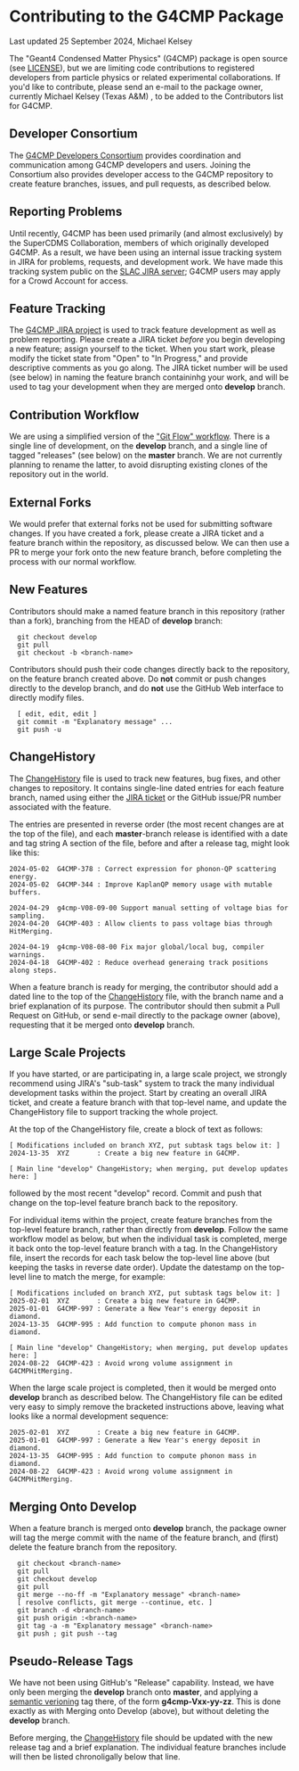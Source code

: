 # Contributing to the G4CMP Package

Last updated 25 September 2024, Michael Kelsey


The "Geant4 Condensed Matter Physics" (G4CMP) package is open source (see
[LICENSE](LICENSE)), but we are limiting code contributions to registered
developers from particle physics or related experimental collaborations.  If
you'd like to contribute, please send an e-mail to the package owner,
currently Michael Kelsey (Texas A&M) <kelsey AT slac.stanford.edu>, to be
added to the Contributors list for G4CMP.


## Developer Consortium

The [G4CMP Developers
Consortium](https://confluence.slac.stanford.edu/display/G4CMP/G4CMP+Developer%27s+Consortium)
provides coordination and communication among G4CMP developers and users.
Joining the Consortium also provides developer access to the G4CMP
repository to create feature branches, issues, and pull requests, as
described below.


## Reporting Problems

Until recently, G4CMP has been used primarily (and almost exclusively) by the
SuperCDMS Collaboration, members of which originally developed G4CMP.  As a
result, we have been using an internal issue tracking system in JIRA for
problems, requests, and development work.  We have made this tracking system
public on the [SLAC JIRA server](https://jira.slac.stanford.edu/browse/G4CMP);
G4CMP users may apply for a Crowd Account for access.


## Feature Tracking

The [G4CMP JIRA project](https://jira.slac.stanford.edu/browse/G4CMP) is
used to track feature development as well as problem reporting.  Please
create a JIRA ticket _before_ you begin developing a new feature; assign
yourself to the ticket.  When you start work, please modify the ticket state
from "Open" to "In Progress," and provide descriptive comments as you go
along.  The JIRA ticket number will be used (see below) in naming the
feature branch containinhg your work, and will be used to tag your
development when they are merged onto **develop** branch.


## Contribution Workflow

We are using a simplified version of the ["Git Flow"
workflow](https://nvie.com/posts/a-successful-git-branching-model/).  There
is a single line of development, on the **develop** branch, and a single
line of tagged "releases" (see below) on the **master** branch.  We are not
currently planning to rename the latter, to avoid disrupting existing clones
of the repository out in the world.


## External Forks

We would prefer that external forks not be used for submitting software
changes.  If you have created a fork, please create a JIRA ticket and a
feature branch within the repository, as discussed below.  We can then use a
PR to merge your fork onto the new feature branch, before completing the
process with our normal workflow.


## New Features

Contributors should make a named feature branch in this repository (rather
than a fork), branching from the HEAD of **develop** branch:
```
  git checkout develop
  git pull
  git checkout -b <branch-name>
```

Contributors should push their code changes directly back to the repository,
on the feature branch created above.  Do **not** commit or push changes
directly to the develop branch, and do **not** use the GitHub Web interface
to directly modify files.

```
  [ edit, edit, edit ]
  git commit -m "Explanatory message" ...
  git push -u
```

## ChangeHistory

The [ChangeHistory](ChangeHistory) file is used to track new features, bug
fixes, and other changes to repository.  It contains single-line dated
entries for each feature branch, named using either the [JIRA
ticket](https://jira.slac.stanford.edu/browse/G4CMP/) or the GitHub issue/PR
number associated with the feature.  

The entries are presented in reverse order (the most recent changes are at
the top of the file), and each **master**-branch release is identified with
a date and tag string A section of the file, before and after a release tag,
might look like this:

```
2024-05-02  G4CMP-378 : Correct expression for phonon-QP scattering energy.
2024-05-02  G4CMP-344 : Improve KaplanQP memory usage with mutable buffers.

2024-04-29  g4cmp-V08-09-00 Support manual setting of voltage bias for sampling.
2024-04-20  G4CMP-403 : Allow clients to pass voltage bias through HitMerging.

2024-04-19  g4cmp-V08-08-00 Fix major global/local bug, compiler warnings.
2024-04-18  G4CMP-402 : Reduce overhead generaing track positions along steps.
```

When a feature branch is ready for merging, the contributor should add a
dated line to the top of the [ChangeHistory](ChangeHistory) file, with the
branch name and a brief explanation of its purpose.  The contributor should
then submit a Pull Request on GitHub, or send e-mail directly to the package
owner (above), requesting that it be merged onto **develop** branch.


## Large Scale Projects

If you have started, or are participating in, a large scale project, we
strongly recommend using JIRA's "sub-task" system to track the many
individual development tasks within the project.  Start by creating an
overall JIRA ticket, and create a feature branch with that top-level name,
and update the ChangeHistory file to support tracking the whole project.

At the top of the ChangeHistory file, create a block of text as follows:

```
[ Modifications included on branch XYZ, put subtask tags below it: ]
2024-13-35  XYZ       : Create a big new feature in G4CMP.         

[ Main line "develop" ChangeHistory; when merging, put develop updates here: ]
```

followed by the most recent "develop" record.  Commit and push that change
on the top-level feature branch back to the repository.

For individual items within the project, create feature branches from the
top-level feature branch, rather than directly from **develop**.  Follow the
same workflow model as below, but when the individual task is completed,
merge it back onto the top-level feature branch with a tag.  In the
ChangeHistory file, insert the records for each task below the top-level
line above (but keeping the tasks in reverse date order).  Update the
datestamp on the top-level line to match the merge, for example:

```
[ Modifications included on branch XYZ, put subtask tags below it: ]
2025-02-01  XYZ       : Create a big new feature in G4CMP.
2025-01-01  G4CMP-997 : Generate a New Year's energy deposit in diamond.
2024-13-35  G4CMP-995 : Add function to compute phonon mass in diamond.

[ Main line "develop" ChangeHistory; when merging, put develop updates here: ]
2024-08-22  G4CMP-423 : Avoid wrong volume assignment in G4CMPHitMerging.
```

When the large scale project is completed, then it would be merged onto
**develop** branch as described below.  The ChangeHistory file can be edited
very easy to simply remove the bracketed instructions above, leaving what
looks like a normal development sequence:

```
2025-02-01  XYZ       : Create a big new feature in G4CMP.
2025-01-01  G4CMP-997 : Generate a New Year's energy deposit in diamond.
2024-13-35  G4CMP-995 : Add function to compute phonon mass in diamond.
2024-08-22  G4CMP-423 : Avoid wrong volume assignment in G4CMPHitMerging.
```


## Merging Onto Develop

When a feature branch is merged onto **develop** branch, the package owner
will tag the merge commit with the name of the feature branch, and (first)
delete the feature branch from the repository.
```
  git checkout <branch-name>
  git pull
  git checkout develop
  git pull
  git merge --no-ff -m "Explanatory message" <branch-name>
  [ resolve conflicts, git merge --continue, etc. ]
  git branch -d <branch-name>
  git push origin :<branch-name>
  git tag -a -m "Explanatory message" <branch-name>
  git push ; git push --tag
```


## Pseudo-Release Tags

We have not been using GitHub's "Release" capability.  Instead, we have only
been merging the **develop** branch onto **master**, and applying a
[semantic verioning](https://semver.org) tag there, of the form
**g4cmp-Vxx-yy-zz**.  This is done exactly as with Merging onto Develop
(above), but without deleting the **develop** branch.

Before merging, the [ChangeHistory](ChangeHistory) file should be updated
with the new release tag and a brief explanation.  The individual feature
branches include will then be listed chronoligally below that line.
